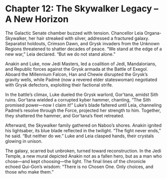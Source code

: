 # Chapter 12: The Skywalker Legacy – A New Horizon

The Galactic Senate chamber buzzed with tension. Chancellor Leia Organa-Skywalker, her hair streaked with silver, addressed a fractured galaxy. Separatist holdouts, Crimson Dawn, and Grysk invaders from the Unknown Regions threatened to shatter decades of peace. “We stand at the edge of a new war,” Leia declared. “But we do not stand alone.”

Anakin and Luke, now Jedi Masters, led a coalition of Jedi, Mandalorians, and Republic forces against the Grysk armada at the Battle of Exegol. Aboard the Millennium Falcon, Han and Chewie disrupted the Grysk’s gravity wells, while Padmé (now a revered elder stateswoman) negotiated with Grysk defectors, exploiting their factional strife.

In the battle’s climax, Luke dueled the Grysk warlord, Gor’tana, amidst Sith ruins. Gor’tana wielded a corrupted kyber hammer, chanting, “The Sith promised power—now I claim it!” Luke’s blade faltered until Leia, channeling Padmé’s resolve through the Force, projected her strength to him. Together, they shattered the hammer, and Gor’tana’s fleet retreated.

Afterward, the Skywalker family gathered on Naboo’s shores. Anakin ignited his lightsaber, its blue blade reflected in the twilight. “The fight never ends,” he said. “But neither do we.” Luke and Leia clasped hands, their crystals glowing in unison.

The galaxy, scarred but unbroken, turned toward reconstruction. In the Jedi Temple, a new mural depicted Anakin not as a fallen hero, but as a man who chose—and kept choosing—the light. The final lines of the chronicle echoed Qui-Gon’s wisdom: “There is no Chosen One. Only choices, and those who make them.”

